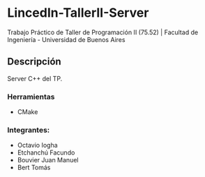# LincedIn-TallerII-Server
Trabajo Práctico de Taller de Programación II (75.52) | Facultad de Ingeniería - Universidad de Buenos Aires

## Descripción
Server C++ del TP.

### Herramientas
  - CMake

### Integrantes:
  - Octavio Iogha
  - Etchanchú Facundo
  - Bouvier Juan Manuel
  - Bert Tomás
